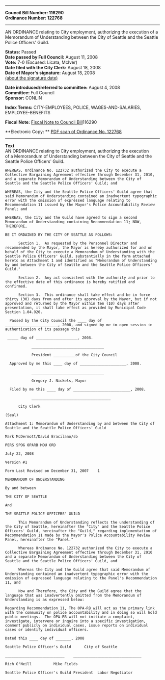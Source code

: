 * * * * *  
  
**Council Bill Number: [](#h0)[](#h2)116290**   
**Ordinance Number: 122768**  
  
* * * * *  
  
AN ORDINANCE relating to City employment, authorizing the execution of a Memorandum of Understanding between the City of Seattle and the Seattle Police Officers' Guild.  
  
**Status:** Passed   
**Date passed by Full Council:** August 11, 2008   
**Vote:** 7-0 (Excused: Licata, McIver)   
**Date filed with the City Clerk:** August 18, 2008   
**Date of Mayor's signature:** August 18, 2008   
[(about the signature date)](/~public/approvaldate.htm)   
  
  
**Date introduced/referred to committee:** August 4, 2008   
**Committee:** Full Council   
**Sponsor:** CONLIN   
  
**Index Terms:** CITY-EMPLOYEES, POLICE, WAGES-AND-SALARIES, EMPLOYEE-BENEFITS  
  
**Fiscal Note:** [Fiscal Note to Council Bill](http://clerk.seattle.gov/~public/fnote/116290.htm)[](#h1)[](#h3)116290  
  
**Electronic Copy: ** [PDF scan of Ordinance No. 122768](/~archives/Ordinances/Ord_122768.pdf)  
  
* * * * *  
  
**Text**  
    AN ORDINANCE relating to City employment, authorizing the execution  
    of a Memorandum of Understanding between the City of Seattle and the  
    Seattle Police Officers' Guild.  
  
    WHEREAS, Ordinance No. 122732 authorized the City to execute a  
    Collective Bargaining Agreement effective through December 31, 2010,  
    and a separate Memorandum of Understanding between the City of  
    Seattle and the Seattle Police Officers' Guild; and  
  
    WHEREAS, the City and the Seattle Police Officers' Guild agree that  
    said Memorandum of Understanding contained an inadvertent typographic  
    error with the omission of expressed language relating to  
    Recommendation 11 issued by the Mayor's Police Accountability Review  
    Panel; and  
  
    WHEREAS, the City and the Guild have agreed to sign a second  
    Memorandum of Understanding containing Recommendation 11; NOW,  
    THEREFORE,  
  
    BE IT ORDAINED BY THE CITY OF SEATTLE AS FOLLOWS:  
  
          Section 1.  As requested by the Personnel Director and  
    recommended by the Mayor, the Mayor is hereby authorized for and on  
    behalf of the City to execute a Memorandum of Understanding with the  
    Seattle Police Officers' Guild, substantially in the form attached  
    hereto as Attachment 1 and identified as "Memorandum of Understanding  
    by and between the City of Seattle and the Seattle Police Officers'  
    Guild."  
  
          Section 2.  Any act consistent with the authority and prior to  
    the effective date of this ordinance is hereby ratified and  
    confirmed.  
  
          Section 3.  This ordinance shall take effect and be in force  
    thirty (30) days from and after its approval by the Mayor, but if not  
    approved and returned by the Mayor within ten (10) days after  
    presentation, it shall take effect as provided by Municipal Code  
    Section 1.04.020.  
  
      Passed by the City Council the ____ day of  
    ________________________, 2008, and signed by me in open session in  
    authentication of its passage this  
  
     _____ day of ___________________, 2008.  
  
                _________________________________  
  
                President __________of the City Council  
  
      Approved by me this ____ day of _____________________, 2008.  
  
                _________________________________  
  
                Gregory J. Nickels, Mayor  
  
      Filed by me this ____ day of __________________________, 2008.  
  
                ____________________________________  
  
          City Clerk  
  
    (Seal)  
  
    Attachment 1: Memorandum of Understanding by and between the City of  
    Seattle and the Seattle Police Officers' Guild  
  
    Mark McDermott/David Bracilano/sb  
  
    PERS SPOG OPARB MOU ORD  
  
    July 22, 2008  
  
    Version #1  
  
    Form Last Revised on December 31, 2007    1  
  
    MEMORANDUM OF UNDERSTANDING  
  
    By and between  
  
    THE CITY OF SEATTLE  
  
    And  
  
    THE SEATTLE POLICE OFFICERS' GUILD  
  
          This Memorandum of Understanding reflects the understanding of  
    the City of Seattle, hereinafter the "City" and the Seattle Police  
    Officers' Guild, hereinafter the "Guild," regarding implementation of  
    Recommendation 11 made by the Mayor's Police Accountability Review  
    Panel, hereinafter the "Panel."  
  
          Whereas Ordinance No. 122732 authorized the City to execute a  
    Collective Bargaining Agreement effective through December 31, 2010  
    and a separate Memorandum of Understanding between the City of  
    Seattle and the Seattle Police Officers' Guild, and  
  
          Whereas the City and the Guild agree that said Memorandum of  
    Understanding contained an inadvertent typographic error with the  
    omission of expressed language relating to the Panel's Recommendation  
    11, and  
  
          Now and Therefore, the City and the Guild agree that the  
    language that was inadvertently omitted from the Memorandum of  
    Understanding is as expressed below:  
  
    Regarding Recommendation 11, The OPA-RB will act as the primary link  
    with the community on police accountability and in doing so will hold  
    public meetings.  The OPA-RB will not initiate a complaint,  
    investigate, intervene or inquire into a specific investigation,  
    comment publicly on individual cases, issue reports on individual  
    cases or identify individual officers.  
  
    Dated this ____ day of _______, 2008  
  
    Seattle Police Officer's Guild      City of Seattle  
  
    ___________________________    _______________________________  
  
    Rich O'Neill          Mike Fields  
  
    Seattle Police Officer's Guild President  Labor Negotiator  
